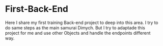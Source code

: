 # First-Back-End
Here I share my first training Back-end project to deep into this area. I try to do same steps as the main samurai Dimych. But I try to adaptade this project for me and use other
Objects and handle the endpoints different way.
